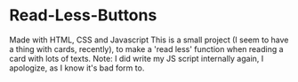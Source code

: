 # Read-Less-Buttons
Made with HTML, CSS and Javascript
This is a small project (I seem to have a thing with cards, recently), to make a 'read less' function 
when reading a card with lots of texts.
Note: I did write my JS script internally again, I apologize, as I know it's bad form to. 
